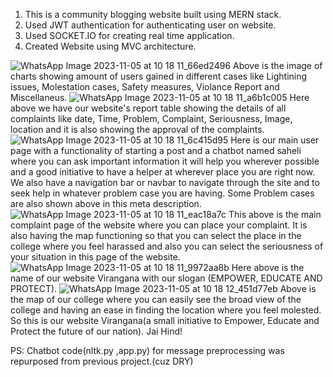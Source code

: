 1) This is a community blogging website built using MERN stack.
2) Used JWT authentication for authenticating user on website.
3) Used SOCKET.IO for creating real time application.
4) Created Website using MVC architecture.

![WhatsApp Image 2023-11-05 at 10 18 11_66ed2496](https://github.com/Hardik2972/hackout_Project/assets/141567966/f22a22e8-3dbd-43e5-bd12-489dd9c0645d)
Above is the image of charts showing amount of users gained in different cases like Lightining issues, Molestation cases, Safety measures, Violance Report and Miscellaneus.
![WhatsApp Image 2023-11-05 at 10 18 11_a6b1c005](https://github.com/Hardik2972/hackout_Project/assets/141567966/a2cf61e7-f43d-4b4b-a845-34cdfff5fef1)
Here above we have our website's report table showing the details of all complaints like date, Time, Problem, Complaint, Seriousness, Image, location and it is also showing the approval of the complaints.
![WhatsApp Image 2023-11-05 at 10 18 11_6c415d95](https://github.com/Hardik2972/hackout_Project/assets/141567966/45be3b3c-c232-46c4-a3fd-3d17e4739b71)
Here is our main user page with a functionality of starting a post and a chatbot named saheli where you can ask important information it will help you wherever possible and a good initiative to have a helper at wherever place you are right now.
We also have a navigation bar or navbar to navigate through the site and to seek help in whatever problem case you are having. Some Problem cases are also shown above in this meta description.
![WhatsApp Image 2023-11-05 at 10 18 11_eac18a7c](https://github.com/Hardik2972/hackout_Project/assets/141567966/07202bca-be0a-40b4-9d8b-65b87efd8808)
This above is the main complaint page of the website where you can place your complaint. It is also having the map functioning so that you can select the place in the college where you feel harassed and also you can select the seriousness of your situation in this page of the website.
![WhatsApp Image 2023-11-05 at 10 18 11_9972aa8b](https://github.com/Hardik2972/hackout_Project/assets/141567966/201cdd37-447c-4950-b96d-f1c8a34def81)
Here above is the name of our website Virangana with our slogan (EMPOWER, EDUCATE AND PROTECT).
![WhatsApp Image 2023-11-05 at 10 18 12_451d77eb](https://github.com/Hardik2972/hackout_Project/assets/141567966/27618f32-159b-4597-8cfb-ddf46967838d)
Above is the map of our college where you can easily see the broad view of the college and having an ease in finding the location where you feel molested.
So this is our website Virangana(a small initiative to Empower, Educate and Protect the future of our nation). Jai Hind!

PS:
Chatbot code(nltk.py ,app.py) for message preprocessing was repurposed from previous project.(cuz DRY)









